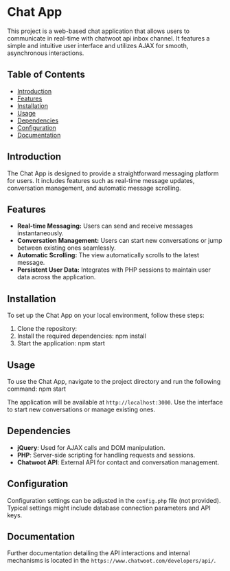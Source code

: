 # Chat App

This project is a web-based chat application that allows users to communicate in real-time with chatwoot api inbox channel. It features a simple and intuitive user interface and utilizes AJAX for smooth, asynchronous interactions.

## Table of Contents

- [Introduction](#introduction)
- [Features](#features)
- [Installation](#installation)
- [Usage](#usage)
- [Dependencies](#dependencies)
- [Configuration](#configuration)
- [Documentation](#documentation)

  
## Introduction

The Chat App is designed to provide a straightforward messaging platform for users. It includes features such as real-time message updates, conversation management, and automatic message scrolling.

## Features

- **Real-time Messaging:** Users can send and receive messages instantaneously.
- **Conversation Management:** Users can start new conversations or jump between existing ones seamlessly.
- **Automatic Scrolling:** The view automatically scrolls to the latest message.
- **Persistent User Data:** Integrates with PHP sessions to maintain user data across the application.

## Installation

To set up the Chat App on your local environment, follow these steps:

1. Clone the repository:
2. Install the required dependencies: npm install
3. Start the application: npm start

## Usage

To use the Chat App, navigate to the project directory and run the following command: npm start

The application will be available at `http://localhost:3000`. Use the interface to start new conversations or manage existing ones.

## Dependencies

- **jQuery**: Used for AJAX calls and DOM manipulation.
- **PHP**: Server-side scripting for handling requests and sessions.
- **Chatwoot API**: External API for contact and conversation management.

## Configuration

Configuration settings can be adjusted in the `config.php` file (not provided). Typical settings might include database connection parameters and API keys.

## Documentation

Further documentation detailing the API interactions and internal mechanisms is located in the `https://www.chatwoot.com/developers/api/`.
